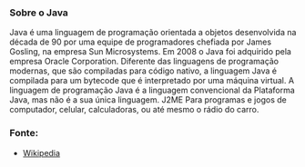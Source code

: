 <h3>Sobre o Java</h3>

<p>Java é uma linguagem de programação orientada a objetos desenvolvida na década de 90 por uma equipe de programadores chefiada por James Gosling, 
na empresa Sun Microsystems. Em 2008 o Java foi adquirido pela empresa Oracle Corporation. Diferente das linguagens de programação modernas, que 
são compiladas para código nativo, a linguagem Java é compilada para um bytecode que é interpretado por uma máquina virtual. A linguagem de programação 
Java é a linguagem convencional da Plataforma Java, mas não é a sua única linguagem. J2ME Para programas e jogos de computador, celular, calculadoras, 
ou até mesmo o rádio do carro.</p>

### Fonte:

<ul>
 <li>
  <a href="https://pt.wikipedia.org/wiki/Java_(linguagem_de_programa%C3%A7%C3%A3o)#:~:text=Java%20%C3%A9%20uma%20linguagem%20de,Gosling%2C%20na%20empresa%20Sun%20Microsystems.&text=A%20linguagem%20de%20programa%C3%A7%C3%A3o%20Java,%C3%A9%20a%20sua%20%C3%BAnica%20linguagem.Java_(linguagem_de_programa%C3%A7%C3%A3o)"> Wikipedia </a>
 </li>
 </ul>
